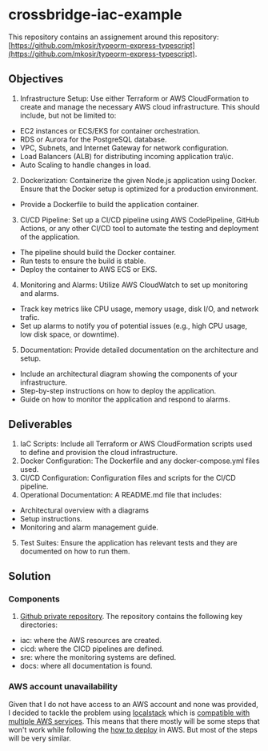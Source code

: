 # crossbridge-iac-example
This repository contains an assignement around this repository: [https://github.com/mkosir/typeorm-express-typescript](https://github.com/mkosir/typeorm-express-typescript).

## Objectives
1. Infrastructure Setup: Use either Terraform or AWS CloudFormation to create and manage the necessary AWS cloud infrastructure. This should include, but not be limited to:
- EC2 instances or ECS/EKS for container orchestration.
- RDS or Aurora for the PostgreSQL database.
- VPC, Subnets, and Internet Gateway for network configuration.
- Load Balancers (ALB) for distributing incoming application tra\ic.
- Auto Scaling to handle changes in load.
2. Dockerization: Containerize the given Node.js application using Docker. Ensure that the Docker setup is optimized for a production environment.
- Provide a Dockerfile to build the application container.
3. CI/CD Pipeline: Set up a CI/CD pipeline using AWS CodePipeline, GitHub Actions, or any other CI/CD tool to automate the testing and deployment of the application.
- The pipeline should build the Docker container.
- Run tests to ensure the build is stable.
- Deploy the container to AWS ECS or EKS.
4. Monitoring and Alarms: Utilize AWS CloudWatch to set up monitoring and alarms.
- Track key metrics like CPU usage, memory usage, disk I/O, and network trafic.
- Set up alarms to notify you of potential issues (e.g., high CPU usage, low disk space, or downtime).
5. Documentation: Provide detailed documentation on the architecture and setup.
- Include an architectural diagram showing the components of your infrastructure.
- Step-by-step instructions on how to deploy the application.
- Guide on how to monitor the application and respond to alarms.

## Deliverables
1. IaC Scripts: Include all Terraform or AWS CloudFormation scripts used to define and provision the cloud infrastructure.
2. Docker Configuration: The Dockerfile and any docker-compose.yml files used.
3. CI/CD Configuration: Configuration files and scripts for the CI/CD pipeline.
4. Operational Documentation: A README.md file that includes:
- Architectural overview with a diagrams
- Setup instructions.
- Monitoring and alarm management guide.
5. Test Suites: Ensure the application has relevant tests and they are documented on how to run them.

## Solution

### Components
1. [Github private repository](https://github.com/damontic/crossbridge-iac-example).
The repository contains the following key directories:
- iac: where the AWS resources are created.
- cicd: where the CICD pipelines are defined.
- sre: where the monitoring systems are defined.
- docs: where all documentation is found.

### AWS account unavailability
Given that I do not have access to an AWS account and none was provided, I decided to tackle the problem using [localstack](https://www.localstack.cloud/) which is [compatible with multiple AWS services](https://docs.localstack.cloud/user-guide/aws/feature-coverage/).
This means that there mostly will be some steps that won't work while following the [how to deploy](docs/how_to_deploy.md) in AWS. But most of the steps will be very similar.
